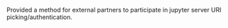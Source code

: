 Provided a method for external partners to participate in jupyter server URI picking/authentication.